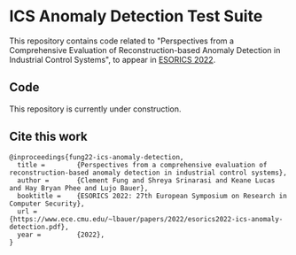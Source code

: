 # ICS Anomaly Detection Test Suite

This repository contains code related to "Perspectives from a Comprehensive Evaluation of Reconstruction-based Anomaly Detection in Industrial Control Systems", to appear in [ESORICS 2022](https://esorics2022.compute.dtu.dk/). 

## Code

This repository is currently under construction.

## Cite this work

    @inproceedings{fung22-ics-anomaly-detection,
      title =        {Perspectives from a comprehensive evaluation of reconstruction-based anomaly detection in industrial control systems},
      author =       {Clement Fung and Shreya Srinarasi and Keane Lucas and Hay Bryan Phee and Lujo Bauer},
      booktitle =    {ESORICS 2022: 27th European Symposium on Research in Computer Security},
      url =          {https://www.ece.cmu.edu/~lbauer/papers/2022/esorics2022-ics-anomaly-detection.pdf},
      year =         {2022},
    }

